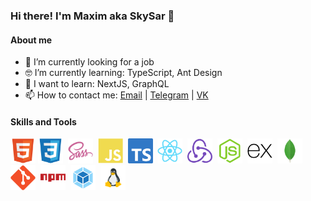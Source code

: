 ### Hi there! I'm Maxim aka SkySar 👋

#### About me
- 🔭 I’m currently looking for a job
- :nerd_face: I’m currently learning: TypeScript, Ant Design
- :thinking: I want to learn: NextJS, GraphQL
- 📫 How to contact me: [Email](mailto:skysar@ya.ru) | [Telegram](https://t.me/skysar_dev) | [VK](https://vk.com/sky_sar)



#### Skills and Tools

<img alt="HTML" width="40px" src="https://raw.githubusercontent.com/skysardev/skysardev/master/assests/html5.svg" />
<img alt="CSS" width="40px" src="https://raw.githubusercontent.com/skysardev/skysardev/master/assests/css3.svg" />
&nbsp;<img alt="SASS" width="40px" src="https://raw.githubusercontent.com/skysardev/skysardev/master/assests/sass.svg" />
&nbsp;<img alt="JavaScript" width="40px" src="https://raw.githubusercontent.com/skysardev/skysardev/master/assests/javascript.svg" />
&nbsp;<img alt="TypeScript" width="40px" src="https://raw.githubusercontent.com/skysardev/skysardev/master/assests/typescript.svg" />
&nbsp;<img alt="React" width="40px" src="https://raw.githubusercontent.com/skysardev/skysardev/master/assests/react.svg" />
&nbsp;<img alt="Redux" width="40px" src="https://raw.githubusercontent.com/skysardev/skysardev/master/assests/redux.svg" />
&nbsp;<img alt="NodeJS" width="40px" src="https://raw.githubusercontent.com/skysardev/skysardev/master/assests/nodejs.svg" />
&nbsp;<img alt="ExpressJS" width="40px" src="https://raw.githubusercontent.com/skysardev/skysardev/master/assests/express.svg" />
&nbsp;<img alt="MongoDB" width="40px" src="https://raw.githubusercontent.com/skysardev/skysardev/master/assests/mongodb.svg" />

<br />

<img alt="git" width="40px" src="https://raw.githubusercontent.com/skysardev/skysardev/master/assests/git.svg" />
&nbsp;<img alt="npm" width="40px" src="https://raw.githubusercontent.com/skysardev/skysardev/master/assests/npm.svg" />
&nbsp;<img alt="Webpack" width="40px" src="https://raw.githubusercontent.com/skysardev/skysardev/master/assests/webpack.svg" />
&nbsp;<img alt="Linux" width="40px" src="https://raw.githubusercontent.com/skysardev/skysardev/master/assests/linux.svg" />
